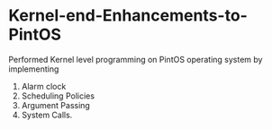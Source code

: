 # Kernel-end-Enhancements-to-PintOS
Performed Kernel level programming on PintOS operating system by implementing 
1. Alarm clock
2. Scheduling Policies
3. Argument Passing 
4. System Calls.

